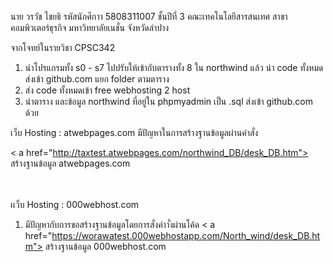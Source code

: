 นาย วรวัช ไชยธิ รหัสนักศึกาา 5808311007
ชั้นปีที่ 3 คณะเทคโนโลยีสารสนเทศ สาขาคอมพิวเตอร์ธุรกิจ
มหาวิทยาลัยเนชั่น จังหวัดลำปาง

จากโจทย์ในรายวิชา CPSC342

1. นำโปรแกรมทั้ง s0 - s7 ไปปรับให้เข้ากับตารางทั้ง 8 ใน northwind
แล้ว นำ code ทั้งหมด ส่งเข้า github.com แยก folder ตามตาราง
2. ส่ง code ทั้งหมดเข้า free webhosting 2 host
3. นำตาราง และข้อมูล northwind ที่อยู่ใน phpmyadmin เป็น .sql 
ส่งเข้า github.com ด้วย

เว็บ Hosting : atwebpages.com
มีปัญหาในการสร้างฐานข้อมูลผ่านคำสั่ง

< a href="http://taxtest.atwebpages.com/northwind_DB/desk_DB.htm"> สร้างฐานข้อมูล atwebpages.com </a>

<br></br>
เเว็บ Hosting : 000webhost.com
1. มีปัญหากับการขอสร้างฐานข้อมูลโดยการสั่งคำาั่งผ่านโค้ด
< a href="https://worawatest.000webhostapp.com/North_wind/desk_DB.htm"> สร้างฐานข้อมูล 000webhost.com </a>

